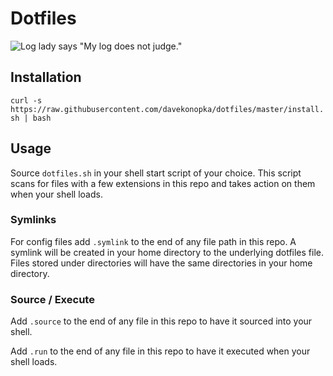 # Dotfiles

![Log lady says "My log does not judge."](https://media.giphy.com/media/l41m6QYDHcEEwjo52/giphy.gif)

## Installation

`curl -s https://raw.githubusercontent.com/davekonopka/dotfiles/master/install.sh | bash`

## Usage

Source `dotfiles.sh` in your shell start script of your choice. This script scans for files with a few extensions in this repo and takes action on them when your shell loads.

### Symlinks

For config files add `.symlink` to the end of any file path in this repo. A symlink will be created in your home directory to the underlying dotfiles file. Files stored under directories will have the same directories in your home directory.

### Source / Execute

Add `.source` to the end of any file in this repo to have it sourced into your shell.

Add `.run` to the end of any file in this repo to have it executed when your shell loads.
